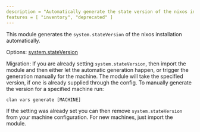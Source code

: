```yaml
---
description = "Automatically generate the state version of the nixos installation."
features = [ "inventory", "deprecated" ]
---
```


This module generates the `system.stateVersion` of the nixos installation automatically.

Options: [system.stateVersion](https://search.nixos.org/options?channel=unstable&show=system.stateVersion&from=0&size=50&sort=relevance&type=packages&query=stateVersion)

Migration:
If you are already setting `system.stateVersion`, then import the module and then either let the automatic generation happen, or trigger the generation manually for the machine. The module will take the specified version, if one is already supplied through the config.
To manually generate the version for a specified machine run:

```
clan vars generate [MACHINE]
```

If the setting was already set you can then remove `system.stateVersion` from your machine configuration. For new machines, just import the module.
